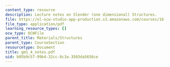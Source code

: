 ```yaml
---
content_type: resource
description: Lecture notes on Slender (one dimensional) Structures.
file: https://ol-ocw-studio-app-production.s3.amazonaws.com/courses/16-01-unified-engineering-i-ii-iii-iv-fall-2005-spring-2006/b05b9c5799b432cc8c3a3503da5656ce_gm1_4_notes.pdf
file_type: application/pdf
learning_resource_types: []
ocw_type: OCWFile
parent_title: Materials/Structures
parent_type: CourseSection
resourcetype: Document
title: gm1_4_notes.pdf
uid: b05b9c57-99b4-32cc-8c3a-3503da5656ce
---
```

